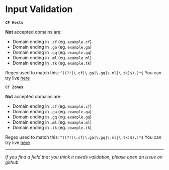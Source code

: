 # Input Validation

**`CF Hosts`**

**Not** accepted domains are:

- Domain ending in `.cf` (eg. `example.cf`)
- Domain ending in `.ga` (eg. `example.ga`)
- Domain ending in `.gq` (eg. `example.gq`)
- Domain ending in `.ml` (eg. `example.ml`)
- Domain ending in `.tk` (eg. `example.tk`)

Regex used to match this: `^((?!(\.cf|\.ga|\.gq|\.ml|\.tk)$).)*$`
You can try live [here](https://regex101.com/r/rZBln5/1)

**`CF Zones`**

**Not** accepted domains are:

- Domain ending in `.cf` (eg. `example.cf`)
- Domain ending in `.ga` (eg. `example.ga`)
- Domain ending in `.gq` (eg. `example.gq`)
- Domain ending in `.ml` (eg. `example.ml`)
- Domain ending in `.tk` (eg. `example.tk`)

Regex used to match this: `^((?!(\.cf|\.ga|\.gq|\.ml|\.tk)$).)*$`
You can try live [here](https://regex101.com/r/rZBln5/1)

---

_If you find a field that you think it needs validation, please open an issue on github_
